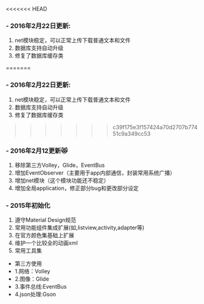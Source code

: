 <<<<<<< HEAD
### - 2016年2月22日更新:
1. net模块稳定，可以正常上传下载普通文本和文件
1. 数据库支持自动升级
1. 修复了数据库缓存类

=======
### - 2016年2月22日更新:
1. net模块稳定，可以正常上传下载普通文本和文件
1. 数据库支持自动升级
1. 修复了数据库缓存类

>>>>>>> c39f175e3f157424a70d2707b77451c9a349cc53
### - 2016年2月12更新:heart_eyes_cat:

1. 移除第三方Volley，Glide，EventBus
1. 增加EventObserver（主要用于app内部通信，封装常用系统广播）
1. 增加net模块（这个模块功能还不稳定）
1. 增加全局application，修正部分bug和更改部分设定


### - 2015年初始化

1. 遵守Material Design规范
1. 常用功能组件集成扩展(如,listview,activity,adapter等)
1. 在官方颜色集基础上扩展
1. 维护一个比较全的动画xml
1. 常用工具集

- 第三方使用
- 1.网络：Volley
- 2.图像：Glide
- 3.事件总线:EventBus
- 4.json处理:Gson